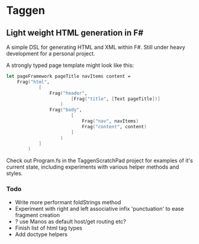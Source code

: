 # Taggen

## Light weight HTML generation in F#

A simple DSL for generating HTML and XML within F#. Still under heavy development for a personal project.

A strongly typed page template might look like this:

``` fsharp
let pageFramework pageTitle navItems content =
    Frag("html",
            [
                Frag("header",
                        [Frag("title", [Text pageTitle])]
                    )
                Frag("body",
                        [
                            Frag("nav", navItems)
                            Frag("content", content)
                        ]
                    )
            ]
        )
```


Check out Program.fs in the TaggenScratchPad project for examples of it's current state, including experiments with various helper methods and styles.

### Todo

* Write more performant foldStrings method
* Experiment with right and left associative infix 'punctuation' to ease fragment creation
* ? use Manos as default host/get routing etc?
* Finish list of html tag types
* Add doctype helpers